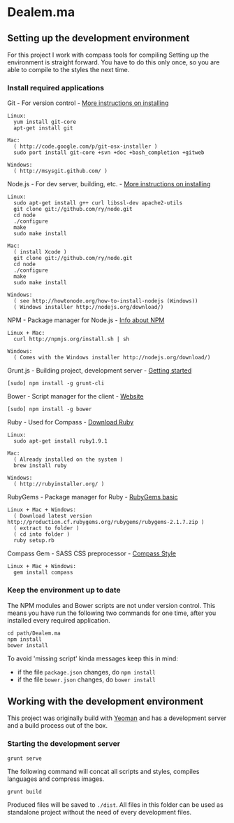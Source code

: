 Dealem.ma
=========

## Setting up the development environment

For this project I work with compass tools for compiling
Setting up the environment is straight forward. You have to do this
only once, so you are able to compile to the styles the next time.

### Install required applications

Git - For version control - [More instructions on installing](http://git-scm.com/book/en/Getting-Started-Installing-Git)

    Linux:
      yum install git-core
      apt-get install git

    Mac:
      ( http://code.google.com/p/git-osx-installer )
      sudo port install git-core +svn +doc +bash_completion +gitweb

    Windows:
      ( http://msysgit.github.com/ )

Node.js - For dev server, building, etc. - [More instructions on installing](http://howtonode.org/how-to-install-nodejs)

    Linux:
      sudo apt-get install g++ curl libssl-dev apache2-utils
      git clone git://github.com/ry/node.git
      cd node
      ./configure
      make
      sudo make install

    Mac:
      ( install Xcode )
      git clone git://github.com/ry/node.git
      cd node
      ./configure
      make
      sudo make install

    Windows:
      ( see http://howtonode.org/how-to-install-nodejs (Windows))
      ( Windows installer http://nodejs.org/download/)

NPM - Package manager for Node.js - [Info about NPM](http://howtonode.org/introduction-to-npm)

    Linux + Mac:
      curl http://npmjs.org/install.sh | sh

    Windows:
      ( Comes with the Windows installer http://nodejs.org/download/)

Grunt.js - Building project, development server - [Getting started](http://gruntjs.com/getting-started)

    [sudo] npm install -g grunt-cli

Bower - Script manager for the client - [Website](http://bower.io/)

    [sudo] npm install -g bower

Ruby - Used for Compass - [Download Ruby](https://www.ruby-lang.org/en/downloads/)

    Linux:
      sudo apt-get install ruby1.9.1

    Mac:
      ( Already installed on the system )
      brew install ruby

    Windows:
      ( http://rubyinstaller.org/ )

RubyGems - Package manager for Ruby - [RubyGems basic](http://guides.rubygems.org/rubygems-basics/)

    Linux + Mac + Windows:
      ( Download latest version http://production.cf.rubygems.org/rubygems/rubygems-2.1.7.zip )
      ( extract to folder )
      ( cd into folder )
      ruby setup.rb

Compass Gem - SASS CSS preprocessor - [Compass Style](http://compass-style.org/)

    Linux + Mac + Windows:
      gem install compass

### Keep the environment up to date

The NPM modules and Bower scripts are not under version control. This means you 
have run the following two commands for one time, after you installed every
required application.

    cd path/Dealem.ma
    npm install
    bower install

To avoid 'missing script' kinda messages keep this in mind:

 * if the file `package.json` changes, do `npm install`
 * if the file `bower.json` changes, do `bower install`

## Working with the development environment
This project was originally build with [Yeoman](http://yeoman.io/) and has a
development server and a build process out of the box.

### Starting the development server

    grunt serve

The following command will concat all scripts and styles, compiles languages
and compress images.

    grunt build

Produced files will be saved to `./dist`. All files in this folder can be used
as standalone project without the need of every development files.

